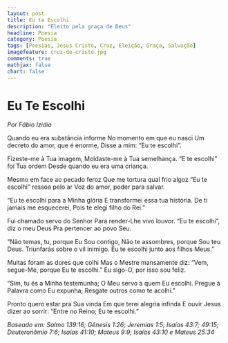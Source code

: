 ```yaml
---
layout: post
title: Eu te Escolhi
description: "Eleito pela graça de Deus"
headline: Poesia
category: Poesia
tags: [Poesias, Jesus Cristo, Cruz, Eleição, Graça, Salvação]
imagefeature: cruz-de-cristo.jpg
comments: true
mathjax: false
chart: false
---
```

# Eu Te Escolhi

*Por Fábio Izidio*

Quando eu era substância informe
No momento em que eu nasci
Um decreto do amor, que é enorme,
Disse a mim: “Eu te escolhi”.

Fizeste-me à Tua imagem,
Moldaste-me à Tua semelhança.
“E te escolhi” foi Tua ordem
Desde quando eu era uma criança.

Mesmo em face ao pecado feroz
Que me tortura qual frio algoz
“Eu te escolhi” ressoa pelo ar
Voz do amor, poder para salvar.

“Eu te escolhi para a Minha glória
E transformei essa tua história.
De ti jamais me esquecerei,
Pois te elegi filho do Rei.”

Fui chamado servo do Senhor
Para render-Lhe vivo louvor.
“Eu te escolhi”, diz o meu Deus
Pra pertencer ao povo Seu.

“Não temas, tu, porque Eu Sou contigo,
Não te assombres, porque Sou teu Deus.
Triunfarás sobre o vil inimigo.
Eu te escolhi junto aos filhos Meus.”

Muitas foram as dores que colhi
Mas o Mestre mansamente diz:
“Vem, segue-Me, porque Eu te escolhi.”
Eu sigo-O, por isso sou feliz.

“Sim, tu és a Minha testemunha;
O Meu servo a quem Eu escolhi.
Pregue a Palavra como Eu expunha;
Resgate outros como te acolhi.”

Pronto quero estar pra Sua vinda
Em que terei alegria infinda
E ouvir Jesus dizer ao sorrir:
“Entre no Reino; Eu te escolhi.”

*Baseado em: Salmo 139:16; Gênesis 1:26; Jeremias 1:5; Isaías 43:7; 49:15;Deuteronômio 7:6; Isaías 41:10; Mateus 9:9; Isaías 43:10 e Mateus 25:34*
